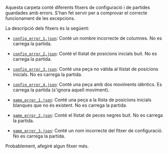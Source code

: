 Aquesta carpeta conté diferents fitxers de configuració i de partides guardades amb errors. S'han fet servir per a comprovar el correcte funcionament de les excepcions.

La descripció dels fitxers és la següent:

* [`config_error_1.json`](https://github.com/udg-propro/projecte-2020-a3/blob/master/src/data/file_errors_tests/config_error_1.json): Conté un nombre incorrecte de columnes. No es carrega la partida.

*  [`config_error_2.json`](https://github.com/udg-propro/projecte-2020-a3/blob/master/src/data/file_errors_tests/config_error_2.json): Conté el llistat de posicions inicials buit. No es carrega la partida.

*  [`config_error_3.json`](https://github.com/udg-propro/projecte-2020-a3/blob/master/src/data/file_errors_tests/config_error_3.json): Conté una peça no vàlida al llistat de posicions inicials. No es carrega la partida.

*  [`config_error_4.json`](https://github.com/udg-propro/projecte-2020-a3/blob/master/src/data/file_errors_tests/config_error_4.json): Conté una peça amb dos moviments idèntics. Es carrega la partida (s'ignora aquell moviment).

*  [`game_error_1.json`](https://github.com/udg-propro/projecte-2020-a3/blob/master/src/data/file_errors_tests/game_error_1.json): Conté una peça a la llista de posicions inicials blanques que no és existent. No es carrega la partida.

* [`game_error_2.json`](https://github.com/udg-propro/projecte-2020-a3/blob/master/src/data/file_errors_tests/game_error_2.json): Conté el llistat de peces negres buit. No es carrega la partida.

* [`game_error_3.json`](https://github.com/udg-propro/projecte-2020-a3/blob/master/src/data/file_errors_tests/game_error_3.json): Conté un nom incorrecte del fitxer de configuració. No es carrega la partida.

Probablement, afegiré algun fitxer més.

